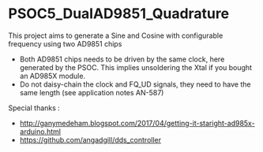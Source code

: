 # PSOC5_DualAD9851_Quadrature
This project aims to generate a Sine and Cosine with configurable frequency using two AD9851 chips

* Both AD9851 chips needs to be driven by the same clock, here generated by the PSOC. This implies unsoldering the Xtal if you bought an AD985X module.
* Do not daisy-chain the clock and FQ_UD signals, they need to have the same length (see application notes AN-587)

Special thanks : 
* http://ganymedeham.blogspot.com/2017/04/getting-it-staright-ad985x-arduino.html
* https://github.com/angadgill/dds_controller
